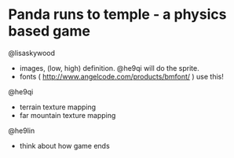 # Panda runs to temple - a physics based game

@lisaskywood 

 * images, (low, high) definition.  @he9qi will do the sprite.
 * fonts ( http://www.angelcode.com/products/bmfont/ ) use this!


@he9qi 

* terrain texture mapping
* far mountain texture mapping


@he9lin 

* think about how game ends


